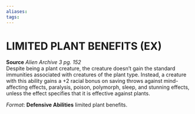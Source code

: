 ```yaml
---
aliases: 
tags: 
---
```

# LIMITED PLANT BENEFITS (EX)

**Source** _Alien Archive 3 pg. 152_  
Despite being a plant creature, the creature doesn’t gain the standard immunities associated with creatures of the plant type. Instead, a creature with this ability gains a +2 racial bonus on saving throws against mind-affecting effects, paralysis, poison, polymorph, sleep, and stunning effects, unless the effect specifies that it is effective against plants.

_Format_: **Defensive Abilities** limited plant benefits.
